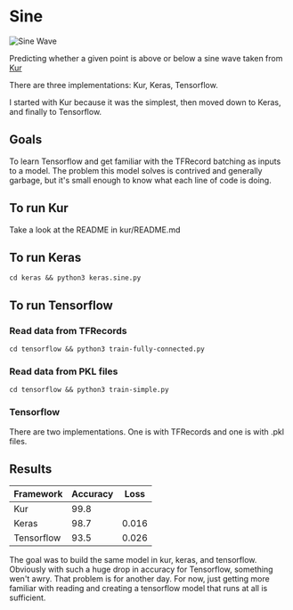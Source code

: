 # Sine

![Sine Wave](http://kur.deepgram.com/_images/tutorial-plot-results.png)


Predicting whether a given point is above or below a sine wave taken from [Kur](http://kur.deepgram.com/tutorial.html)

There are three implementations: Kur, Keras, Tensorflow.

I started with Kur because it was the simplest, then moved down to Keras, and finally to Tensorflow.

## Goals

To learn Tensorflow and get familiar with the TFRecord batching as inputs to a model. The problem this model solves is contrived and
generally garbage, but it's small enough to know what each line of code is doing.


## To run Kur
 Take a look at the README in kur/README.md

## To run Keras
 `cd keras && python3 keras.sine.py`

## To run Tensorflow
 ### Read data from TFRecords
  `cd tensorflow && python3 train-fully-connected.py`
 ### Read data from PKL files
  `cd tensorflow && python3 train-simple.py`

### Tensorflow
 There are two implementations. One is with TFRecords and one is with .pkl files.



## Results

|  Framework  |  Accuracy | Loss  |
|-------------|-----------|-------|
| Kur         |  99.8     |       |
| Keras       |  98.7     | 0.016 |
| Tensorflow  |  93.5     | 0.026 |


The goal was to build the same model in kur, keras, and tensorflow. Obviously with such a huge drop in accuracy for Tensorflow, something
wen't awry. That problem is for another day. For now, just getting more familiar with reading and creating a tensorflow model that
runs at all is sufficient.
